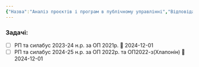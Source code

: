```yaml
---
{"Назва":"Аналіз проєктів і програм в публічному управлінні","Відповідальний":["Андреєв С.О.","Хлапонін Д.Ю."],"Тип":"Обов'язковий","Кафедра":"Політичних наук і права","dg-publish":true,"permalink":"/work/uni/administrative/faculty/akreditacziya/bakalavrat/281/analiz-proyektiv-i-program-v-publichnomu-upravlinni/","dgPassFrontmatter":true}
---
```


### Задачі:
- [ ] РП та силабус 2023-24 н.р. за ОП 2021р. 📅 2024-12-01
- [ ] РП та силабус 2024-25 н.р. за ОП 2022р. та ОП2022-з(Хлапонін) 📅 2024-12-01
